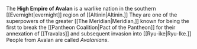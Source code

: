 The **High Empire of Avalan** is a warlike nation in the southern [[Evernight|evernight]] region of [[Altinin|Altinin.]] They are one of the superpowers of the greater [[The Meridian|Meridian,]] known for being the first to break the [[Pantheon Coalition|Pact of the Pantheon]] for their annexation of [[Travalas]] and subsequent invasion into [[Ryu-ike|Ryu-Ike.]] People from Avalan are called *Avalanians*.